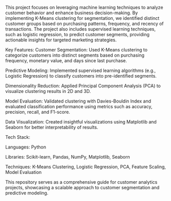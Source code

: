 This project focuses on leveraging machine learning techniques to analyze customer behavior and enhance business decision-making. By implementing K-Means clustering for segmentation, we identified distinct customer groups based on purchasing patterns, frequency, and recency of transactions. The project also includes supervised learning techniques, such as logistic regression, to predict customer segments, providing actionable insights for targeted marketing strategies.

Key Features:
Customer Segmentation: Used K-Means clustering to categorize customers into distinct segments based on purchasing frequency, monetary value, and days since last purchase.

Predictive Modeling: Implemented supervised learning algorithms (e.g., Logistic Regression) to classify customers into pre-identified segments.

Dimensionality Reduction: Applied Principal Component Analysis (PCA) to visualize clustering results in 2D and 3D.

Model Evaluation: Validated clustering with Davies-Bouldin Index and evaluated classification performance using metrics such as accuracy, precision, recall, and F1-score.

Data Visualization: Created insightful visualizations using Matplotlib and Seaborn for better interpretability of results.


Tech Stack:

Languages: Python

Libraries: Scikit-learn, Pandas, NumPy, Matplotlib, Seaborn

Techniques: K-Means Clustering, Logistic Regression, PCA, Feature Scaling, Model Evaluation

This repository serves as a comprehensive guide for customer analytics projects, showcasing a scalable approach to customer segmentation and predictive modeling.
